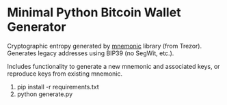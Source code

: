 # Minimal Python Bitcoin Wallet Generator

Cryptographic entropy generated by [mnemonic](https://pypi.org/project/mnemonic/) library (from Trezor). Generates legacy addresses using BIP39 (no SegWit, etc.).

Includes functionality to generate a new mnemonic and associated keys, or reproduce keys from existing mnemonic.

1. pip install -r requirements.txt
2. python generate.py
